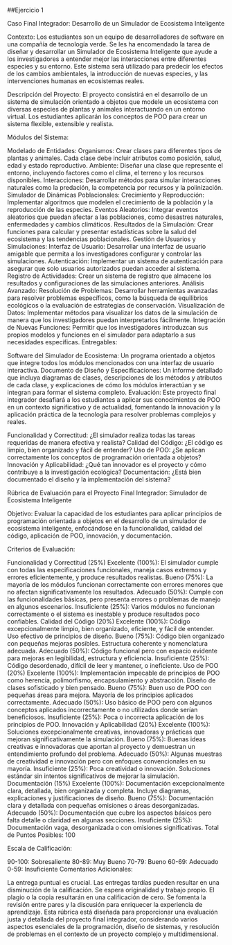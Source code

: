 ##Ejercicio 1

Caso Final Integrador: Desarrollo de un Simulador de Ecosistema Inteligente

Contexto: Los estudiantes son un equipo de desarrolladores de software en una compañía de tecnología verde. Se les ha encomendado la tarea de diseñar y desarrollar un Simulador de Ecosistema Inteligente que ayude a los investigadores a entender mejor las interacciones entre diferentes especies y su entorno. Este sistema será utilizado para predecir los efectos de los cambios ambientales, la introducción de nuevas especies, y las intervenciones humanas en ecosistemas reales.

Descripción del Proyecto: El proyecto consistirá en el desarrollo de un sistema de simulación orientado a objetos que modele un ecosistema con diversas especies de plantas y animales interactuando en un entorno virtual. Los estudiantes aplicarán los conceptos de POO para crear un sistema flexible, extensible y realista.

Módulos del Sistema:

Modelado de Entidades: Organismos: Crear clases para diferentes tipos de plantas y animales. Cada clase debe incluir atributos como posición, salud, edad y estado reproductivo. Ambiente: Diseñar una clase que represente el entorno, incluyendo factores como el clima, el terreno y los recursos disponibles. Interacciones: Desarrollar métodos para simular interacciones naturales como la predación, la competencia por recursos y la polinización. Simulador de Dinámicas Poblacionales: Crecimiento y Reproducción: Implementar algoritmos que modelen el crecimiento de la población y la reproducción de las especies. Eventos Aleatorios: Integrar eventos aleatorios que puedan afectar a las poblaciones, como desastres naturales, enfermedades y cambios climáticos. Resultados de la Simulación: Crear funciones para calcular y presentar estadísticas sobre la salud del ecosistema y las tendencias poblacionales. Gestión de Usuarios y Simulaciones: Interfaz de Usuario: Desarrollar una interfaz de usuario amigable que permita a los investigadores configurar y controlar las simulaciones. Autenticación: Implementar un sistema de autenticación para asegurar que solo usuarios autorizados puedan acceder al sistema. Registro de Actividades: Crear un sistema de registro que almacene los resultados y configuraciones de las simulaciones anteriores. Análisis Avanzado: Resolución de Problemas: Desarrollar herramientas avanzadas para resolver problemas específicos, como la búsqueda de equilibrios ecológicos o la evaluación de estrategias de conservación. Visualización de Datos: Implementar métodos para visualizar los datos de la simulación de manera que los investigadores puedan interpretarlos fácilmente. Integración de Nuevas Funciones: Permitir que los investigadores introduzcan sus propios modelos y funciones en el simulador para adaptarlo a sus necesidades específicas. Entregables:

Software del Simulador de Ecosistema: Un programa orientado a objetos que integre todos los módulos mencionados con una interfaz de usuario interactiva. Documento de Diseño y Especificaciones: Un informe detallado que incluya diagramas de clases, descripciones de los métodos y atributos de cada clase, y explicaciones de cómo los módulos interactúan y se integran para formar el sistema completo. Evaluación: Este proyecto final integrador desafiará a los estudiantes a aplicar sus conocimientos de POO en un contexto significativo y de actualidad, fomentando la innovación y la aplicación práctica de la tecnología para resolver problemas complejos y reales.

Funcionalidad y Correctitud: ¿El simulador realiza todas las tareas requeridas de manera efectiva y realista? Calidad del Código: ¿El código es limpio, bien organizado y fácil de entender? Uso de POO: ¿Se aplican correctamente los conceptos de programación orientada a objetos? Innovación y Aplicabilidad: ¿Qué tan innovador es el proyecto y cómo contribuye a la investigación ecológica? Documentación: ¿Está bien documentado el diseño y la implementación del sistema?

Rúbrica de Evaluación para el Proyecto Final Integrador: Simulador de Ecosistema Inteligente

Objetivo: Evaluar la capacidad de los estudiantes para aplicar principios de programación orientada a objetos en el desarrollo de un simulador de ecosistema inteligente, enfocándose en la funcionalidad, calidad del código, aplicación de POO, innovación, y documentación.

Criterios de Evaluación:

Funcionalidad y Correctitud (25%) Excelente (100%): El simulador cumple con todas las especificaciones funcionales, maneja casos extremos y errores eficientemente, y produce resultados realistas. Bueno (75%): La mayoría de los módulos funcionan correctamente con errores menores que no afectan significativamente los resultados. Adecuado (50%): Cumple con las funcionalidades básicas, pero presenta errores o problemas de manejo en algunos escenarios. Insuficiente (25%): Varios módulos no funcionan correctamente o el sistema es inestable y produce resultados poco confiables. Calidad del Código (20%) Excelente (100%): Código excepcionalmente limpio, bien organizado, eficiente, y fácil de entender. Uso efectivo de principios de diseño. Bueno (75%): Código bien organizado con pequeñas mejoras posibles. Estructura coherente y nomenclatura adecuada. Adecuado (50%): Código funcional pero con espacio evidente para mejoras en legibilidad, estructura y eficiencia. Insuficiente (25%): Código desordenado, difícil de leer y mantener, o ineficiente. Uso de POO (20%) Excelente (100%): Implementación impecable de principios de POO como herencia, polimorfismo, encapsulamiento y abstracción. Diseño de clases sofisticado y bien pensado. Bueno (75%): Buen uso de POO con pequeñas áreas para mejora. Mayoría de los principios aplicados correctamente. Adecuado (50%): Uso básico de POO pero con algunos conceptos aplicados incorrectamente o no utilizados donde serían beneficiosos. Insuficiente (25%): Poca o incorrecta aplicación de los principios de POO. Innovación y Aplicabilidad (20%) Excelente (100%): Soluciones excepcionalmente creativas, innovadoras y prácticas que mejoran significativamente la simulación. Bueno (75%): Buenas ideas creativas e innovadoras que aportan al proyecto y demuestran un entendimiento profundo del problema. Adecuado (50%): Algunas muestras de creatividad e innovación pero con enfoques convencionales en su mayoría. Insuficiente (25%): Poca creatividad o innovación. Soluciones estándar sin intentos significativos de mejorar la simulación. Documentación (15%) Excelente (100%): Documentación excepcionalmente clara, detallada, bien organizada y completa. Incluye diagramas, explicaciones y justificaciones de diseño. Bueno (75%): Documentación clara y detallada con pequeñas omisiones o áreas desorganizadas. Adecuado (50%): Documentación que cubre los aspectos básicos pero falta detalle o claridad en algunas secciones. Insuficiente (25%): Documentación vaga, desorganizada o con omisiones significativas. Total de Puntos Posibles: 100

Escala de Calificación:

90-100: Sobresaliente 80-89: Muy Bueno 70-79: Bueno 60-69: Adecuado 0-59: Insuficiente Comentarios Adicionales:

La entrega puntual es crucial. Las entregas tardías pueden resultar en una disminución de la calificación. Se espera originalidad y trabajo propio. El plagio o la copia resultarán en una calificación de cero. Se fomenta la revisión entre pares y la discusión para enriquecer la experiencia de aprendizaje. Esta rúbrica está diseñada para proporcionar una evaluación justa y detallada del proyecto final integrador, considerando varios aspectos esenciales de la programación, diseño de sistemas, y resolución de problemas en el contexto de un proyecto complejo y multidimensional.
